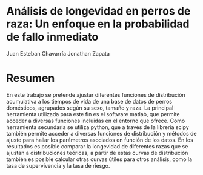 # Análisis de longevidad en perros de raza: Un enfoque en la probabilidad de fallo inmediato

Juan Esteban Chavarría
Jonathan Zapata

# Resumen
En este trabajo se pretende ajustar diferentes funciones de distribución acumulativa a los tiempos de vida de una base de datos de perros domésticos, 
agrupados según su sexo, tamaño y raza. La principal herramienta utilizada para este fin es el software matlab, que permite acceder a diversas funciones 
incluidas en el entorno que ofrece. Como herramienta secundaria se utiliza python, que a través de la librería scipy también permite acceder a diversas 
funciones de distribución y métodos de ajuste para hallar los parámetros asociados en función de los datos. En los resultados es posible comparar la 
longevidad de diferentes razas que se ajustan a distribuciones teóricas, a partir de estas curvas de distribución también es posible calcular otras 
curvas útiles para otros análisis, como la tasa de supervivencia y la tasa de riesgo.
